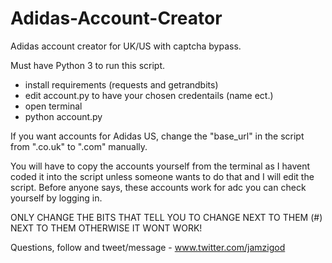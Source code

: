 # Adidas-Account-Creator
Adidas account creator for UK/US with captcha bypass.

Must have Python 3 to run this script.

- install requirements (requests and getrandbits)
- edit account.py to have your chosen credentails (name ect.) 
- open terminal 
- python account.py

If you want accounts for Adidas US, change the "base_url" in the script from ".co.uk" to ".com" manually.

You will have to copy the accounts yourself from the terminal as I havent coded it into the script unless someone wants to do that and I will edit the script. Before anyone says, these accounts work for adc you can check yourself by logging in.

ONLY CHANGE THE BITS THAT TELL YOU TO CHANGE NEXT TO THEM (#) NEXT TO THEM OTHERWISE IT WONT WORK!

Questions, follow and tweet/message - www.twitter.com/jamzigod
